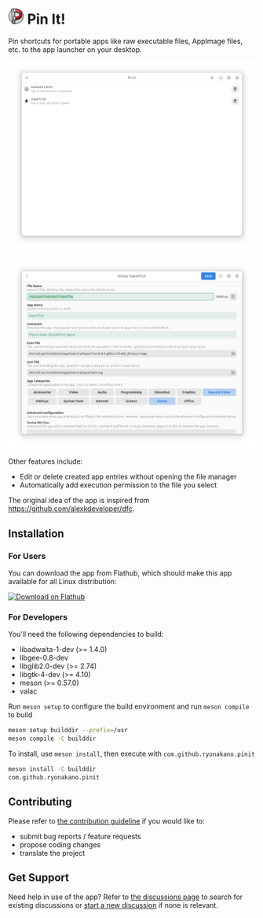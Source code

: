 # ![](data/icons/16/com.github.ryonakano.pinit.svg) Pin It!
Pin shortcuts for portable apps like raw executable files, AppImage files, etc. to the app launcher on your desktop.

![Files view in the light mode](data/screenshots/gnome/screenshot-files-view-light.png)

![Edit view in the light mode](data/screenshots/gnome/screenshot-edit-view-light.png)

Other features include:

- Edit or delete created app entries without opening the file manager
- Automatically add execution permission to the file you select

The original idea of the app is inspired from https://github.com/alexkdeveloper/dfc.

## Installation
### For Users
You can download the app from Flathub, which should make this app available for all Linux distribution:

[<img src="https://flathub.org/assets/badges/flathub-badge-en.svg" width="160" alt="Download on Flathub">](https://flathub.org/apps/details/com.github.ryonakano.pinit)

### For Developers
You'll need the following dependencies to build:

* libadwaita-1-dev (>= 1.4.0)
* libgee-0.8-dev
* libglib2.0-dev (>= 2.74)
* libgtk-4-dev (>= 4.10)
* meson (>= 0.57.0)
* valac

Run `meson setup` to configure the build environment and run `meson compile` to build

```bash
meson setup builddir --prefix=/usr
meson compile -C builddir
```

To install, use `meson install`, then execute with `com.github.ryonakano.pinit`

```bash
meson install -C builddir
com.github.ryonakano.pinit
```

## Contributing

Please refer to [the contribution guideline](CONTRIBUTING.md) if you would like to:

- submit bug reports / feature requests
- propose coding changes
- translate the project

## Get Support

Need help in use of the app? Refer to [the discussions page](https://github.com/ryonakano/pinit/discussions) to search for existing discussions or [start a new discussion](https://github.com/ryonakano/pinit/discussions/new/choose) if none is relevant.
